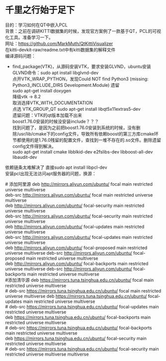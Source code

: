 # 千里之行始于足下
目的：学习如何在QT中嵌入PCL  
背景：之前在调研KITTI数据集的时候，发现官方案例了一款基于QT，PCL的可视化工具。准备学习一下。  
网址：https://github.com/MarkMuth/QtKittiVisualizer  
在kitti-devkit-raw/readme.txt中有kitti数据集的解释文件  
编译源码问题：  
- find_package(VTK)，从源码安装VTK，要求安装GLVND，ubuntu安装GLVND命令：sudo apt install libglvnd-dev  
点开VTK_WRAP_PYTHON，发现Could NOT find Python3 (missing: Python3_INCLUDE_DIRS Development.Module) 遗留  
sudo apt-get install doxygen  
降级vtk -> 8.2  
取消选择VTK_WITH_DOCUMENTATION  
点选 VTK_GROUP_QT
sudo apt-get install libqt5x11extras5-dev  
遗留问题：VTK的qt版本加载不出来  
boost1.76.0安装的时候没安装include？？？  
找到问题了，是因为之前把boost1.76.0安装到系统的时候，没有删除/usr/lib/cmake下的config文件，导致所有依赖boost的第三方库cmake环节都使用的是1.76.0残留的配置文件，查找到一堆不存在的.so文件。删除遗留config文件得到解决。  
sudo apt-get install cmake libblkid-dev e2fslibs-dev libboost-all-dev libaudit-dev  

依赖链条太难解决了 直接sudo apt install libpcl-dev  
安装pcl出现无法访问apt服务器的问题，换源：

\# 添加阿里源
deb http://mirrors.aliyun.com/ubuntu/ focal main restricted universe multiverse  
deb-src http://mirrors.aliyun.com/ubuntu/ focal main restricted universe multiverse  
deb http://mirrors.aliyun.com/ubuntu/ focal-security main restricted universe multiverse  
deb-src http://mirrors.aliyun.com/ubuntu/ focal-security main restricted universe multiverse  
deb http://mirrors.aliyun.com/ubuntu/ focal-updates main restricted universe multiverse  
deb-src http://mirrors.aliyun.com/ubuntu/ focal-updates main restricted universe multiverse  
deb http://mirrors.aliyun.com/ubuntu/ focal-proposed main restricted universe multiverse
deb-src http://mirrors.aliyun.com/ubuntu/ focal-proposed main restricted universe multiverse  
deb http://mirrors.aliyun.com/ubuntu/ focal-backports main restricted universe multiverse
deb-src http://mirrors.aliyun.com/ubuntu/ focal-backports main restricted universe multiverse  
#添加清华源
deb https://mirrors.tuna.tsinghua.edu.cn/ubuntu/ focal main restricted universe multiverse  
\# deb-src https://mirrors.tuna.tsinghua.edu.cn/ubuntu/ focal main restricted universe multiverse
deb https://mirrors.tuna.tsinghua.edu.cn/ubuntu/ focal-updates main restricted universe multiverse  
\# deb-src https://mirrors.tuna.tsinghua.edu.cn/ubuntu/ focal-updates main restricted universe multiverse  
deb https://mirrors.tuna.tsinghua.edu.cn/ubuntu/ focal-backports main restricted universe multiverse  
\# deb-src https://mirrors.tuna.tsinghua.edu.cn/ubuntu/ focal-backports main restricted universe multiverse  
deb https://mirrors.tuna.tsinghua.edu.cn/ubuntu/ focal-security main restricted universe multiverse  
\# deb-src https://mirrors.tuna.tsinghua.edu.cn/ubuntu/ focal-security main restricted universe multiverse multiverse